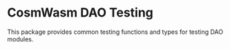 # CosmWasm DAO Testing

This package provides common testing functions and types for testing
DAO modules.
